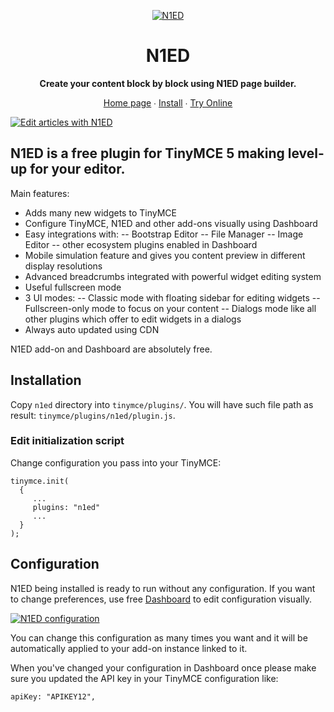 <p align="center">
    <a href="https://n1ed.com/"><img src="https://n1ed.com/img/favicons/favicon-64x64.png" alt="N1ED" /></a>
</p>

<h1 align="center">N1ED</h1>

<p align="center">
    <strong>Create your content block by block using N1ED page builder.</strong>
</p>

<p align="center">
    <a href="https://n1ed.com/">Home page</a> ∙ <a href="https://n1ed.com/doc/install-tinymce-plugin/">Install</a> ∙ <a href="https://n1ed.com/demo/">Try Online</a>
</p>

[![Edit articles with N1ED](https://n1ed.com/img/screenshots/docs/addons/n1ed/n1ed-tinymce.jpg)](https://n1ed.com)

## N1ED is a free plugin for TinyMCE 5 making level-up for your editor.

Main features:

- Adds many new widgets to TinyMCE
- Configure TinyMCE, N1ED and other add-ons visually using Dashboard
- Easy integrations with:
  -- Bootstrap Editor
  -- File Manager
  -- Image Editor
  -- other ecosystem plugins enabled in Dashboard
- Mobile simulation feature and gives you content preview in different display resolutions
- Advanced breadcrumbs integrated with powerful widget editing system
- Useful fullscreen mode
- 3 UI modes:
  -- Classic mode with floating sidebar for editing widgets
  -- Fullscreen-only mode to focus on your content
  -- Dialogs mode like all other plugins which offer to edit widgets in a dialogs
- Always auto updated using CDN

N1ED add-on and Dashboard are absolutely free.


## Installation

Copy ```n1ed``` directory into ```tinymce/plugins/```.
You will have such file path as result: ```tinymce/plugins/n1ed/plugin.js```.


### Edit initialization script
Change configuration you pass into your TinyMCE:
```
tinymce.init(
  {
     ...
     plugins: "n1ed"
     ...
  }
);
```

## Configuration

N1ED being installed is ready to run without any configuration.
If you want to change preferences, use free [Dashboard](https://n1ed.com/dashboard) to edit configuration visually.

[![N1ED configuration](https://n1ed.com/img/screenshots/docs/addons/n1ed/n1ed-configuration.png)​](https://n1ed.com)

You can change this configuration as many times you want and it will be automatically applied to your add-on instance linked to it.

When you've changed your configuration in Dashboard once please make sure you updated the API key in your TinyMCE configuration like:

```
apiKey: "APIKEY12",
```